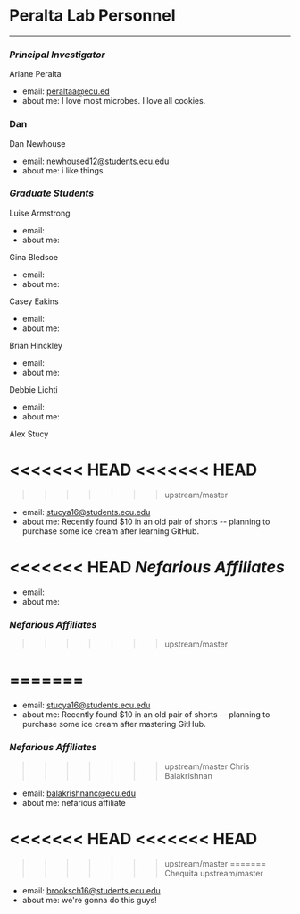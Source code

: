 # Peralta Lab Personnel
---

### _Principal Investigator_

Ariane Peralta

+ email: peraltaa@ecu.ed
+ about me: I love most microbes. I love all cookies.


### Dan

Dan Newhouse

+ email: newhoused12@students.ecu.edu
+ about me: i like things

### _Graduate Students_

Luise Armstrong

+ email:
+ about me:

Gina Bledsoe

+ email:
+ about me:

Casey Eakins

+ email:
+ about me:

Brian Hinckley

+ email:
+ about me:

Debbie Lichti

+ email:
+ about me:

Alex Stucy

<<<<<<< HEAD
<<<<<<< HEAD
=======

>>>>>>> upstream/master
+ email: stucya16@students.ecu.edu
+ about me: Recently found $10 in an old pair of shorts -- planning to purchase some ice cream after learning GitHub.

<<<<<<< HEAD
_Nefarious Affiliates_
=======
+ email:
+ about me:

### _Nefarious Affiliates_
>>>>>>> upstream/master



=======
=======
+ email: stucya16@students.ecu.edu
+ about me: Recently found $10 in an old pair of shorts -- planning to purchase some ice cream after mastering GitHub.

### _Nefarious Affiliates_
>>>>>>> upstream/master
Chris Balakrishnan
+ email: balakrishnanc@ecu.edu
+ about me: nefarious affiliate

<<<<<<< HEAD
<<<<<<< HEAD
=======

>>>>>>> upstream/master
=======
Chequita
>>>>>>> upstream/master
+ email: brooksch16@students.ecu.edu
+ about me: we're gonna do this guys! 


